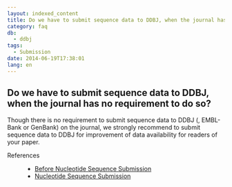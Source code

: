 ```yaml
---
layout: indexed_content
title: Do we have to submit sequence data to DDBJ, when the journal has no requirement to do so?
category: faq
db:
  - ddbj
tags: 
  - Submission
date: 2014-06-19T17:38:01
lang: en
---
```


## Do we have to submit sequence data to DDBJ, when the journal has no requirement to do so?

<p>Though there is no requirement to submit sequence data to DDBJ (, EMBL-Bank or GenBank) on the journal, we strongly recommend to submit sequence data to DDBJ for improvement of data availability for readers of your paper. </p>
<dl><dt>References</dt>
  <dd>
    <ul>
      <li><a href="/ddbj/services/index.html#responsibility">Before Nucleotide Sequence Submission</a></li>
      <li><a href="/ddbj/services/index.html">Nucleotide Sequence Submission</a></li>
    </ul>
  </dd>
</dl>
